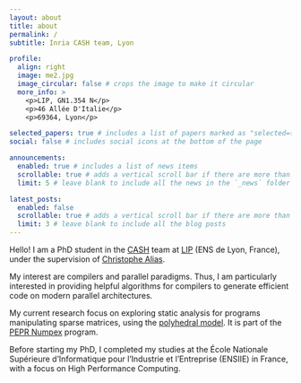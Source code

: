 ```yaml
---
layout: about
title: about
permalink: /
subtitle: Inria CASH team, Lyon

profile:
  align: right
  image: me2.jpg
  image_circular: false # crops the image to make it circular
  more_info: >
    <p>LIP, GN1.354 N</p>
    <p>46 Allée D'Italie</p>
    <p>69364, Lyon</p>

selected_papers: true # includes a list of papers marked as "selected={true}"
social: false # includes social icons at the bottom of the page

announcements:
  enabled: true # includes a list of news items
  scrollable: true # adds a vertical scroll bar if there are more than 3 news items
  limit: 5 # leave blank to include all the news in the `_news` folder

latest_posts:
  enabled: false
  scrollable: true # adds a vertical scroll bar if there are more than 3 new posts items
  limit: 3 # leave blank to include all the blog posts
---
```


<!-- Write your biography here. Tell the world about yourself. Link to your favorite [subreddit](http://reddit.com). You can put a picture in, too. The code is already in, just name your picture `prof_pic.jpg` and put it in the `img/` folder. -->

<!-- Put your address / P.O. box / other info right below your picture. You can also disable any of these elements by editing `profile` property of the YAML header of your `_pages/about.md`. Edit `_bibliography/papers.bib` and Jekyll will render your [publications page](/al-folio/publications/) automatically. -->

<!-- Link to your social media connections, too. This theme is set up to use [Font Awesome icons](https://fontawesome.com/) and [Academicons](https://jpswalsh.github.io/academicons/), like the ones below. Add your Facebook, Twitter, LinkedIn, Google Scholar, or just disable all of them. -->

Hello! I am a PhD student in the [CASH](https://www.ens-lyon.fr/LIP/CASH/) team at [LIP](https://www.ens-lyon.fr/LIP/) (ENS de Lyon, France), under the supervision of [Christophe Alias](https://perso.ens-lyon.fr/christophe.alias/).

My interest are compilers and parallel paradigms. Thus, I am particularly interested in providing helpful algorithms for compilers to generate efficient code on modern parallel architectures.

My current research focus on exploring static analysis for programs manipulating sparse matrices, using the [polyhedral model](http://polyhedral.info/). It is part of the [PEPR Numpex](https://numpex.org/fr/) program.

Before starting my PhD, I completed my studies at the École Nationale Supérieure d’Informatique pour l’Industrie et l’Entreprise (ENSIIE) in France, with a focus on High Performance Computing.
